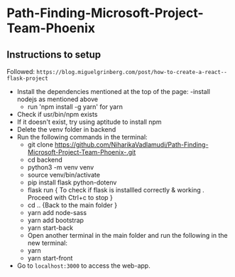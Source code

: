 # Path-Finding-Microsoft-Project-Team-Phoenix

## Instructions to setup
Followed: `https://blog.miguelgrinberg.com/post/how-to-create-a-react--flask-project`

- Install the dependencies mentioned at the top of the page:
  -install nodejs as mentioned above
  - run 'npm install -g yarn' for yarn
- Check if usr/bin/npm exists
- If it doesn't exist, try using aptitude to install npm
- Delete the venv folder in backend
- Run the following commands in the terminal:
  - git clone https://github.com/NiharikaVadlamudi/Path-Finding-Microsoft-Project-Team-Phoenix-.git
  - cd backend
  - python3 -m venv venv
  - source venv/bin/activate
  - pip install flask python-dotenv
  - flask run    { To check if flask is installled correctly & working . Proceed with  Ctrl+c to stop } 
  - cd .. {Back to the main folder } 
  - yarn add node-sass
  - yarn add bootstrap
  - yarn start-back 
  - Open another terminal in the main folder and run the following in the new terminal:
  - yarn
  - yarn start-front
- Go to `localhost:3000` to access the web-app.
